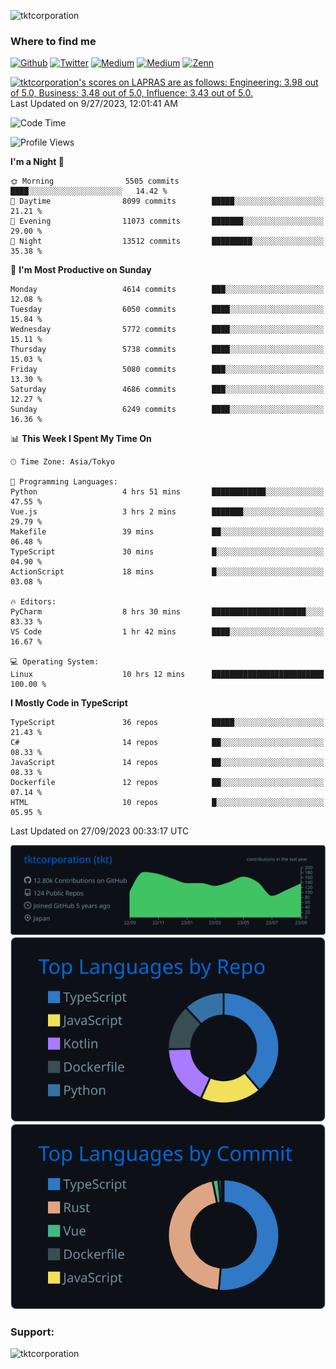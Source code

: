 <p align="left"> <img src="https://komarev.com/ghpvc/?username=tktcorporation&label=Profile%20views&color=0e75b6&style=flat" alt="tktcorporation" /> </p>

<h3>Where to find me</h3>
<p>
<a href="https://github.com/tktcorporation" target="_blank"><img alt="Github" src="https://img.shields.io/badge/GitHub-%2312100E.svg?&style=for-the-badge&logo=Github&logoColor=white" /></a>
<a href="https://twitter.com/tktcorporation" target="_blank"><img alt="Twitter" src="https://img.shields.io/badge/twitter-%231DA1F2.svg?&style=for-the-badge&logo=twitter&logoColor=white" /></a>
<a href="https://www.linkedin.com/in/tktcorporation" target="_blank"><img alt="Medium" src="https://img.shields.io/badge/linkdin-0a66c2.svg?&style=for-the-badge&logo=linkedin&logoColor=white" /></a>
<a href="https://qiita.com/tktcorporation" target="_blank"><img alt="Medium" src="https://img.shields.io/badge/qiita-55C500.svg?&style=for-the-badge&logo=qiita&logoColor=white" /></a>
<a href="https://zenn.dev/tktcorporation" target="_blank"><img alt="Zenn" src="https://img.shields.io/badge/Zenn-3EA8FF.svg?&style=for-the-badge&logo=Zenn&logoColor=white" /></a>
</p>

<!--START_SECTION:lapras-card-->
<p ><a href="https://lapras.com/public/tktcorporation" target="_blank" rel="noopener noreferrer"><img alt="tktcorporation's scores on LAPRAS are as follows: Engineering: 3.98 out of 5.0, Business: 3.48 out of 5.0, Influence: 3.43 out of 5.0." src="https://lapras-card-generator.vercel.app/api/svg?e=3.98&b=3.48&i=3.43&b1=%23232323&b2=%236d6d6d&i1=%23212121&i2=%23818181&l=en" width="300" ></a>  
Last Updated on 9/27/2023, 12:01:41 AM</p>
<!--END_SECTION:lapras-card-->
  
<!--START_SECTION:waka-->
![Code Time](http://img.shields.io/badge/Code%20Time-1%2C160%20hrs%2051%20mins-blue)

![Profile Views](http://img.shields.io/badge/Profile%20Views-1-blue)

**I'm a Night 🦉** 

```text
🌞 Morning                5505 commits        ████░░░░░░░░░░░░░░░░░░░░░   14.42 % 
🌆 Daytime                8099 commits        █████░░░░░░░░░░░░░░░░░░░░   21.21 % 
🌃 Evening                11073 commits       ███████░░░░░░░░░░░░░░░░░░   29.00 % 
🌙 Night                  13512 commits       █████████░░░░░░░░░░░░░░░░   35.38 % 
```
📅 **I'm Most Productive on Sunday** 

```text
Monday                   4614 commits        ███░░░░░░░░░░░░░░░░░░░░░░   12.08 % 
Tuesday                  6050 commits        ████░░░░░░░░░░░░░░░░░░░░░   15.84 % 
Wednesday                5772 commits        ████░░░░░░░░░░░░░░░░░░░░░   15.11 % 
Thursday                 5738 commits        ████░░░░░░░░░░░░░░░░░░░░░   15.03 % 
Friday                   5080 commits        ███░░░░░░░░░░░░░░░░░░░░░░   13.30 % 
Saturday                 4686 commits        ███░░░░░░░░░░░░░░░░░░░░░░   12.27 % 
Sunday                   6249 commits        ████░░░░░░░░░░░░░░░░░░░░░   16.36 % 
```


📊 **This Week I Spent My Time On** 

```text
🕑︎ Time Zone: Asia/Tokyo

💬 Programming Languages: 
Python                   4 hrs 51 mins       ████████████░░░░░░░░░░░░░   47.55 % 
Vue.js                   3 hrs 2 mins        ███████░░░░░░░░░░░░░░░░░░   29.79 % 
Makefile                 39 mins             ██░░░░░░░░░░░░░░░░░░░░░░░   06.48 % 
TypeScript               30 mins             █░░░░░░░░░░░░░░░░░░░░░░░░   04.90 % 
ActionScript             18 mins             █░░░░░░░░░░░░░░░░░░░░░░░░   03.08 % 

🔥 Editors: 
PyCharm                  8 hrs 30 mins       █████████████████████░░░░   83.33 % 
VS Code                  1 hr 42 mins        ████░░░░░░░░░░░░░░░░░░░░░   16.67 % 

💻 Operating System: 
Linux                    10 hrs 12 mins      █████████████████████████   100.00 % 
```

**I Mostly Code in TypeScript** 

```text
TypeScript               36 repos            █████░░░░░░░░░░░░░░░░░░░░   21.43 % 
C#                       14 repos            ██░░░░░░░░░░░░░░░░░░░░░░░   08.33 % 
JavaScript               14 repos            ██░░░░░░░░░░░░░░░░░░░░░░░   08.33 % 
Dockerfile               12 repos            ██░░░░░░░░░░░░░░░░░░░░░░░   07.14 % 
HTML                     10 repos            █░░░░░░░░░░░░░░░░░░░░░░░░   05.95 % 
```




 Last Updated on 27/09/2023 00:33:17 UTC
<!--END_SECTION:waka-->

[![](https://raw.githubusercontent.com/tktcorporation/tktcorporation/master/profile-summary-card-output/github_dark/0-profile-details.svg)](https://github.com/vn7n24fzkq/github-profile-summary-cards)
[![](https://raw.githubusercontent.com/tktcorporation/tktcorporation/master/profile-summary-card-output/github_dark/1-repos-per-language.svg)](https://github.com/vn7n24fzkq/github-profile-summary-cards) [![](https://raw.githubusercontent.com/tktcorporation/tktcorporation/master/profile-summary-card-output/github_dark/2-most-commit-language.svg)](https://github.com/vn7n24fzkq/github-profile-summary-cards)

<h3 align="left">Support:</h3>
<p><a href="https://www.buymeacoffee.com/tktcorporation"> <img align="left" src="https://cdn.buymeacoffee.com/buttons/v2/default-yellow.png" height="50" width="210" alt="tktcorporation" /></a></p><br><br>
